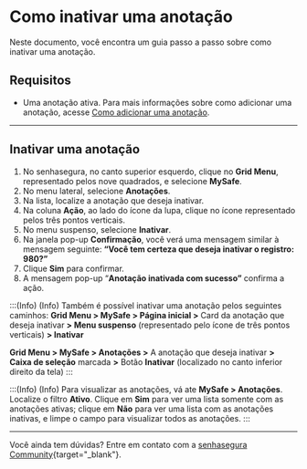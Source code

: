 # Como inativar uma anotação

Neste documento, você encontra um guia passo a passo sobre como inativar uma anotação.

## Requisitos

* Uma anotação ativa. Para mais informações sobre como adicionar uma anotação, acesse [Como adicionar uma anotação](/v3-33/docs/pt/mysafe-notes-add).
***
## Inativar uma anotação

1. No senhasegura, no canto superior esquerdo, clique no **Grid Menu**, representado pelos nove quadrados, e selecione **MySafe**.
2. No menu lateral, selecione **Anotações**.
3. Na lista, localize a anotação que deseja inativar.
4. Na coluna **Ação**, ao lado do ícone da lupa, clique no ícone representado pelos três pontos verticais.
5. No menu suspenso, selecione **Inativar**.
6. Na janela pop-up **Confirmação**, você verá uma mensagem similar à mensagem seguinte: 
**“Você tem certeza que deseja inativar o registro: 980?”**
7. Clique **Sim** para confirmar.
8. A mensagem pop-up “**Anotação  inativada com sucesso”** confirma a ação. 

:::(Info) (Info)
Também é possível inativar uma anotação pelos seguintes caminhos:
**Grid Menu > MySafe > Página inicial >** Card da anotação que deseja inativar **> Menu suspenso** (representado pelo ícone de três pontos verticais) **> Inativar**

**Grid Menu > MySafe > Anotações >** A anotação que deseja inativar **> Caixa de seleção** marcada **>** Botão **Inativar** (localizado no canto inferior direito da tela)
:::

:::(Info) (Info)
Para visualizar as anotações, vá ate **MySafe > Anotações**. Localize o filtro **Ativo**. Clique em **Sim** para ver uma lista somente com as anotações ativas; clique em **Não** para ver uma lista com as anotações inativas, e limpe o campo para visualizar todos as anotações.
:::


***

Você ainda tem dúvidas? Entre em contato com a  [senhasegura Community](https://community.senhasegura.io/){target="_blank"}.